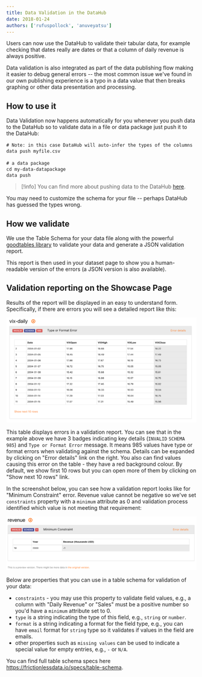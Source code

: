 ```yaml
---
title: Data Validation in the DataHub
date: 2018-01-24
authors: ['rufuspollock', 'anuveyatsu']
---
```


Users can now use the DataHub to validate their tabular data, for example checking that dates really are dates or that a column of daily revenue is always positive.

Data validation is also integrated as part of the data publishing flow making it easier to debug general errors -- the most common issue we've found in our own publishing experience is a typo in a data value that then breaks graphing or other data presentation and processing.

## How to use it

Data Validation now happens automatically for you whenever you push data to the DataHub so to validate data in a file or data package just push it to the DataHub:

```
# Note: in this case DataHub will auto-infer the types of the columns
data push myfile.csv

# a data package
cd my-data-datapackage
data push
```

>[!info]
You can find more about pushing data to the DataHub [here](http://datahub.io/docs/getting-started/publishing-data).

You may need to customize the schema for your file -- perhaps DataHub has guessed the types wrong.

## How we validate

We use the Table Schema for your data file along with the powerful [goodtables library](https://github.com/frictionlessdata/goodtables-py) to validate your data and generate a JSON validation report.

This report is then used in your dataset page to show you a human-readable version of the errors (a JSON version is also available).

## Validation reporting on the Showcase Page

Results of the report will be displayed in an easy to understand form. Specifically, if there are errors you will see a detailed report like this:

![](/assets/validation-report-vix-daily.png)

This table displays errors in a validation report. You can see that in the example above we have 3 badges indicating key details (`INVALID` `SCHEMA` `985`) and `Type or Format Error` message. It means 985 values have type or format errors when validating against the schema. Details can be expanded by clicking on "Error details" link on the right. You also can find values causing this error on the table - they have a red background colour. By default, we show first 10 rows but you can open more of them by clicking on "Show next 10 rows" link.

In the screenshot below, you can see how a validation report looks like for "Minimum Constraint" error. Revenue value cannot be negative so we've set `constraints` property with a `minimum` attribute as 0 and validation process identified which value is not meeting that requirement:

![](/assets/validation-report-revenue.png)

Below are properties that you can use in a table schema for validation of your data:

* `constraints` - you may use this property to validate field values, e.g., a column with "Daily Revenue" or "Sales" must be a positive number so you'd have a `minimum` attribute set to 0.
* `type` is a string indicating the type of this field, e.g., `string` or `number`.
* `format` is a string indicating a format for the field type, e.g., you can have `email` format for `string` type so it validates if values in the field are emails.
* other properties such as `missing values` can be used to indicate a special value for empty entries, e.g., `-` or `N/A`.

You can find full table schema specs here https://frictionlessdata.io/specs/table-schema.
